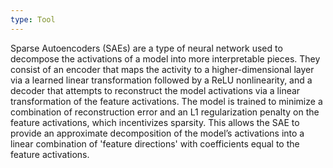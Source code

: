 ```yaml
---
type: Tool
---
```


Sparse Autoencoders (SAEs) are a type of neural network used to decompose the activations of a model into more interpretable pieces. They consist of an encoder that maps the activity to a higher-dimensional layer via a learned linear transformation followed by a ReLU nonlinearity, and a decoder that attempts to reconstruct the model activations via a linear transformation of the feature activations. The model is trained to minimize a combination of reconstruction error and an L1 regularization penalty on the feature activations, which incentivizes sparsity. This allows the SAE to provide an approximate decomposition of the model’s activations into a linear combination of 'feature directions' with coefficients equal to the feature activations.